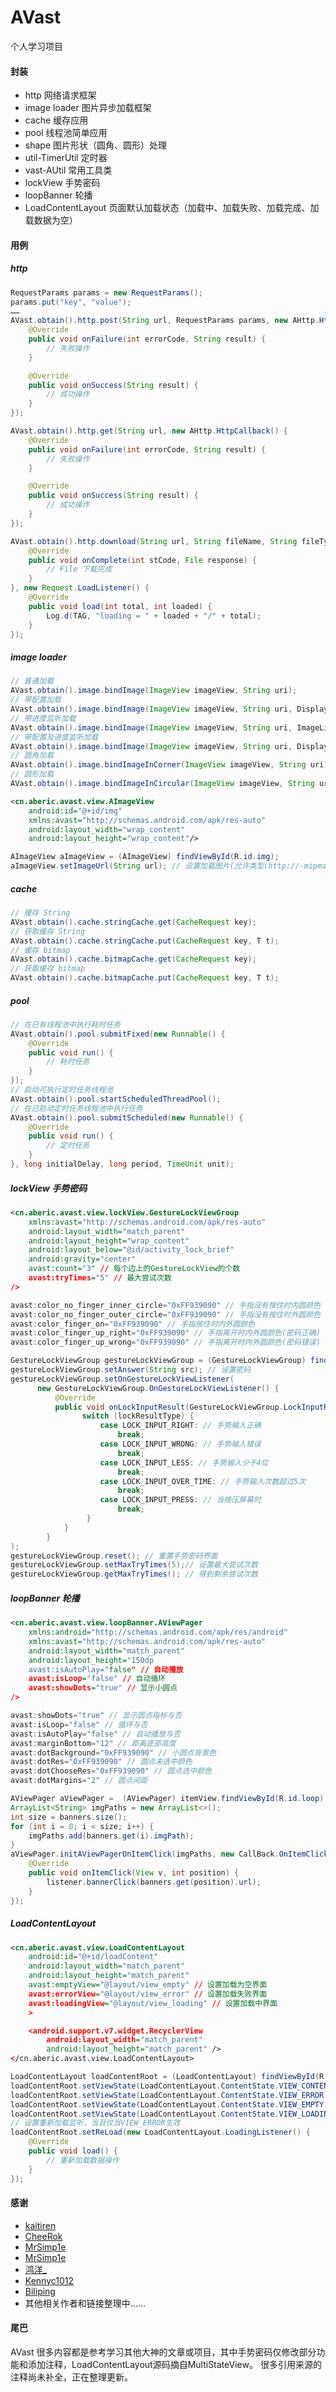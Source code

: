 # AVast
个人学习项目

#### 封装
* http 网络请求框架
* image loader 图片异步加载框架
* cache 缓存应用
* pool 线程池简单应用
* shape 图片形状（圆角、圆形）处理
* util-TimerUtil 定时器
* vast-AUtil 常用工具类
* lockView 手势密码
* loopBanner 轮播
* LoadContentLayout 页面默认加载状态（加载中、加载失败、加载完成、加载数据为空）

#### 用例
##### http
```java
RequestParams params = new RequestParams();
params.put("key", "value");
……
AVast.obtain().http.post(String url, RequestParams params, new AHttp.HttpCallback() {
    @Override
    public void onFailure(int errorCode, String result) {
        // 失败操作
    }

    @Override
    public void onSuccess(String result) {
        // 成功操作
    }
});
```

```java
AVast.obtain().http.get(String url, new AHttp.HttpCallback() {
    @Override
    public void onFailure(int errorCode, String result) {
        // 失败操作
    }

    @Override
    public void onSuccess(String result) {
        // 成功操作
    }
});
```

```java
AVast.obtain().http.download(String url, String fileName, String fileType, new Request.RequestListener<File>() {
    @Override
    public void onComplete(int stCode, File response) {
        // File 下载完成
    }
}, new Request.LoadListener() {
    @Override
    public void load(int total, int loaded) {
        Log.d(TAG, "loading = " + loaded + "/" + total);
    }
});
```
##### image loader
```java
// 普通加载
AVast.obtain().image.bindImage(ImageView imageView, String uri);
// 带配置加载
AVast.obtain().image.bindImage(ImageView imageView, String uri, DisplayConfig config);
// 带进度监听加载
AVast.obtain().image.bindImage(ImageView imageView, String uri, ImageListener listener);
// 带配置及进度监听加载
AVast.obtain().image.bindImage(ImageView imageView, String uri, DisplayConfig config, ImageListener listener);
// 圆角加载
AVast.obtain().image.bindImageInCorner(ImageView imageView, String uri);
// 圆形加载
AVast.obtain().image.bindImageInCircular(ImageView imageView, String uri);
```
```xml
<cn.aberic.avast.view.AImageView
    android:id="@+id/img"
    xmlns:avast="http://schemas.android.com/apk/res-auto"
    android:layout_width="wrap_content"
    android:layout_height="wrap_content"/>
```
```java
AImageView aImageView = (AImageView) findViewById(R.id.img);
aImageView.setImageUrl(String url); // 设置加载图片(允许类型(http://-mipmap://-drawable://-file://))
```
##### cache
```java
// 缓存 String
AVast.obtain().cache.stringCache.get(CacheRequest key);
// 获取缓存 String
AVast.obtain().cache.stringCache.put(CacheRequest key, T t);
// 缓存 bitmap
AVast.obtain().cache.bitmapCache.get(CacheRequest key);
// 获取缓存 bitmap
AVast.obtain().cache.bitmapCache.put(CacheRequest key, T t);
```
##### pool
```java
// 在已有线程池中执行耗时任务
AVast.obtain().pool.submitFixed(new Runnable() {
    @Override
    public void run() {
        // 耗时任务
    }
});
// 启动可执行定时任务线程池
AVast.obtain().pool.startScheduledThreadPool();
// 在已启动定时任务线程池中执行任务
AVast.obtain().pool.submitScheduled(new Runnable() {
    @Override
    public void run() {
        // 定时任务
    }
}, long initialDelay, long period, TimeUnit unit);
```
##### lockView 手势密码
```xml
<cn.aberic.avast.view.lockView.GestureLockViewGroup
    xmlns:avast="http://schemas.android.com/apk/res-auto"
    android:layout_width="match_parent"
    android:layout_height="wrap_content"
    android:layout_below="@id/activity_lock_brief"
    android:gravity="center"
    avast:count="3" // 每个边上的GestureLockView的个数
    avast:tryTimes="5" // 最大尝试次数
/>
```
```java
avast:color_no_finger_inner_circle="0xFF939090" // 手指没有按住时内圆颜色
avast:color_no_finger_outer_circle="0xFF939090" // 手指没有按住时外圆颜色
avast:color_finger_on="0xFF939090" // 手指按住时内外圆颜色
avast:color_finger_up_right="0xFF939090" // 手指离开时内外圆颜色(密码正确)
avast:color_finger_up_wrong="0xFF939090" // 手指离开时内外圆颜色(密码错误)
```
```java
GestureLockViewGroup gestureLockViewGroup = (GestureLockViewGroup) findViewById(R.id.gestureLockViewGroup)；
gestureLockViewGroup.setAnswer(String src); // 设置密码
gestureLockViewGroup.setOnGestureLockViewListener(
      new GestureLockViewGroup.OnGestureLockViewListener() {
          @Override
          public void onLockInputResult(GestureLockViewGroup.LockInputResult lockResultType) {
                switch (lockResultType) {
                    case LOCK_INPUT_RIGHT: // 手势输入正确
                        break;
                    case LOCK_INPUT_WRONG: // 手势输入错误
                        break;
                    case LOCK_INPUT_LESS: // 手势输入少于4位
                        break;
                    case LOCK_INPUT_OVER_TIME: // 手势输入次数超过5次
                        break;
                    case LOCK_INPUT_PRESS: // 当按压屏幕时
                        break;
                 }
            }
        }
);
gestureLockViewGroup.reset(); // 重置手势密码界面
gestureLockViewGroup.setMaxTryTimes(5);// 设置最大尝试次数
gestureLockViewGroup.getMaxTryTimes(); // 得到剩余尝试次数
```
##### loopBanner 轮播
```xml
<cn.aberic.avast.view.loopBanner.AViewPager
    xmlns:android="http://schemas.android.com/apk/res/android"
    xmlns:avast="http://schemas.android.com/apk/res-auto"
    android:layout_width="match_parent"
    android:layout_height="150dp
    avast:isAutoPlay="false" // 自动播放
    avast:isLoop="false" // 自动循环
    avast:showDots="true" // 显示小圆点
/>
```
```java
avast:showDots="true" // 显示圆点指标与否
avast:isLoop="false" // 循环与否
avast:isAutoPlay="false" // 自动播放与否
avast:marginBottom="12" // 距离底部高度
avast:dotBackground="0xFF939090" // 小圆点背景色
avast:dotRes="0xFF939090" // 圆点未选中颜色
avast:dotChooseRes="0xFF939090" // 圆点选中颜色
avast:dotMargins="2" // 圆点间距
```
```java
AViewPager aViewPager =  (AViewPager) itemView.findViewById(R.id.loop);
ArrayList<String> imgPaths = new ArrayList<>();
int size = banners.size();
for (int i = 0; i < size; i++) {
    imgPaths.add(banners.get(i).imgPath);
}
aViewPager.initAViewPagerOnItemClick(imgPaths, new CallBack.OnItemClickListener() {
    @Override
    public void onItemClick(View v, int position) {
        listener.bannerClick(banners.get(position).url);
    }
});
```
##### LoadContentLayout
```xml
<cn.aberic.avast.view.LoadContentLayout
    android:id="@+id/loadContent"
    android:layout_width="match_parent"
    android:layout_height="match_parent"
    avast:emptyView="@layout/view_empty" // 设置加载为空界面
    avast:errorView="@layout/view_error" // 设置加载失败界面
    avast:loadingView="@layout/view_loading" // 设置加载中界面
    >

    <android.support.v7.widget.RecyclerView
        android:layout_width="match_parent"
        android:layout_height="match_parent" />
</cn.aberic.avast.view.LoadContentLayout>
```
```java
LoadContentLayout loadContentRoot = (LoadContentLayout) findViewById(R.id.loadContent);
loadContentRoot.setViewState(LoadContentLayout.ContentState.VIEW_CONTENT);
loadContentRoot.setViewState(LoadContentLayout.ContentState.VIEW_ERROR);
loadContentRoot.setViewState(LoadContentLayout.ContentState.VIEW_EMPTY);
loadContentRoot.setViewState(LoadContentLayout.ContentState.VIEW_LOADING);
// 设置重新加载监听，当且仅当VIEW_ERROR生效
loadContentRoot.setReLoad(new LoadContentLayout.LoadingListener() {
    @Override
    public void load() {
        // 重新加载数据操作
    }
});
```

#### 感谢
* [kaitiren](http://blog.csdn.net/kaitiren/article/details/38513715)
* [CheeRok](http://blog.csdn.net/u012403246/article/details/47723365)
* [MrSimp1e](http://blog.csdn.net/bboyfeiyu/article/details/44172273)
* [MrSimp1e](http://blog.csdn.net/bboyfeiyu/article/details/43152997)
* [鸿洋_](http://blog.csdn.net/lmj623565791/article/details/36236113)
* [Kennyc1012](https://github.com/Kennyc1012/MultiStateView)
* [Biliping](https://github.com/Biliping)
* 其他相关作者和链接整理中……

#### 尾巴
AVast 很多内容都是参考学习其他大神的文章或项目，其中手势密码仅修改部分功能和添加注释，LoadContentLayout源码摘自MultiStateView。
很多引用来源的注释尚未补全，正在整理更新。
